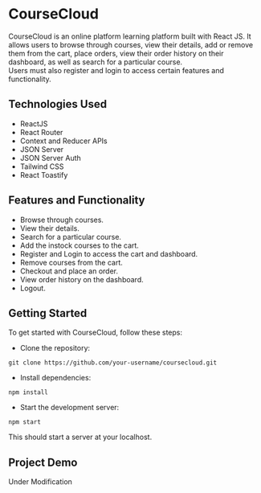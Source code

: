 # CourseCloud
CourseCloud is an online platform learning platform built with React JS. It allows users to browse through courses, view their details, add or remove them from the cart, place orders, view their order history on their dashboard, as well as search for a particular course.
<br>
Users must also register and login to access certain features and functionality.

## Technologies Used
* ReactJS
* React Router
* Context and Reducer APIs
* JSON Server
* JSON Server Auth
* Tailwind CSS
* React Toastify

## Features and Functionality
* Browse through courses.
* View their details.
* Search for a particular course.
* Add the instock courses to the cart.
* Register and Login to access the cart and dashboard.
* Remove courses from the cart.
* Checkout and place an order.
* View order history on the dashboard.
* Logout.

## Getting Started
To get started with CourseCloud, follow these steps:

* Clone the repository:
```
git clone https://github.com/your-username/coursecloud.git
```

* Install dependencies:
```
npm install
```

* Start the development server:
```
npm start
```

This should start a server at your localhost.

## Project Demo
Under Modification
